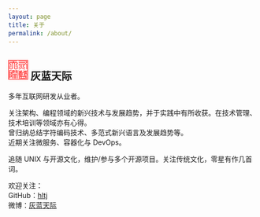 ```yaml
---
layout: page
title: 关于
permalink: /about/
---
```


## ![灰蓝天际](/assets/hltj.png) 灰蓝天际
多年互联网研发从业者。

关注架构、编程领域的新兴技术与发展趋势，并于实践中有所收获。在技术管理、技术培训等领域亦有心得。  
曾归纳总结字符编码技术、多范式新兴语言及发展趋势等。  
近期关注微服务、容器化与 DevOps。

追随 UNIX 与开源文化，维护/参与多个开源项目。关注传统文化，零星有作几首词。

欢迎关注：  
GitHub：[hltj](https://github.com/hltj)  
微博：[灰蓝天际](http://weibo.com/hltj)
